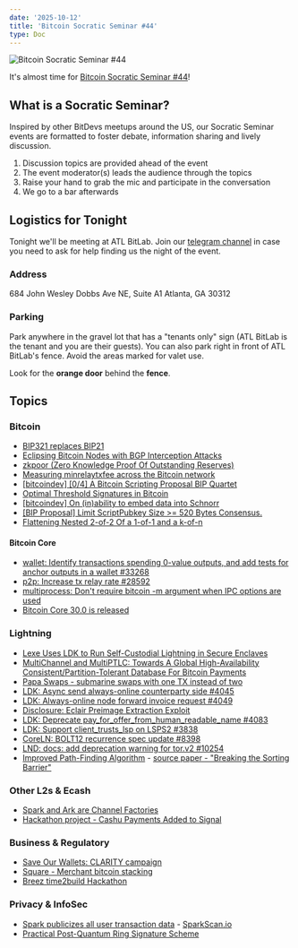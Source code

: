 ```yaml
---
date: '2025-10-12'
title: 'Bitcoin Socratic Seminar #44'
type: Doc
---
```


![Bitcoin Socratic Seminar #44](/bitcoin-socratic-seminar-44.jpg)

It's almost time for <a href="https://www.meetup.com/atlantabitdevs/">Bitcoin Socratic Seminar #44</a>!

## What is a Socratic Seminar?

Inspired by other BitDevs meetups around the US, our Socratic Seminar events are formatted to foster debate, information sharing and lively discussion.

1. Discussion topics are provided ahead of the event
2. The event moderator(s) leads the audience through the topics
3. Raise your hand to grab the mic and participate in the conversation
4. We go to a bar afterwards

## Logistics for Tonight

Tonight we'll be meeting at ATL BitLab. Join our <a href="https://atlantabitdevs.org/telegram/" target="_blank">telegram channel</a> in case you need to ask for help finding us the night of the event.

### Address

684 John Wesley Dobbs Ave NE,
Suite A1
Atlanta, GA 30312

### Parking

Park anywhere in the gravel lot that has a "tenants only" sign (ATL BitLab is the tenant and you are their guests). You can also park right in front of ATL BitLab's fence. Avoid the areas marked for valet use.

Look for the **orange door** behind the **fence**.

## Topics

### Bitcoin

- [BIP321 replaces BIP21](https://x.com/TheBlueMatt/status/1970612483867255173)
- [Eclipsing Bitcoin Nodes with BGP Interception Attacks](https://delvingbitcoin.org/t/eclipsing-bitcoin-nodes-with-bgp-interception-attacks/1965)
- [zkpoor (Zero Knowledge Proof Of Outstanding Reserves)](https://github.com/AbdelStark/zkpoor)
- [Measuring minrelaytxfee across the Bitcoin network](https://delvingbitcoin.org/t/measuring-minrelaytxfee-across-the-bitcoin-network/1989)
- [[bitcoindev] [0/4] A Bitcoin Scripting Proposal BIP Quartet](https://gnusha.org/pi/bitcoindev/877bxknwk6.fsf@rustcorp.com.au/)
- [Optimal Threshold Signatures in Bitcoin](https://delvingbitcoin.org/t/optimal-threshold-signatures-in-bitcoin/2023)
- [[bitcoindev] On (in)ability to embed data into Schnorr](https://gnusha.org/pi/bitcoindev/0f6c92cc-e922-4d9f-9fdf-69384dcc4086n@googlegroups.com/)
- [[BIP Proposal] Limit ScriptPubkey Size >= 520 Bytes Consensus.](https://groups.google.com/g/bitcoindev/c/YO8ZwnG_ISs)
- [Flattening Nested 2-of-2 Of a 1-of-1 and a k-of-n](https://delvingbitcoin.org/t/flattening-nested-2-of-2-of-a-1-of-1-and-a-k-of-n/2018#:~:text=Statechain%20BS%20can%20have%20its%20security%20%E2%80%9Cimproved%E2%80%9D%20by%20having%20the%20statechain%20operator%20be%20a%20k%2Dof%2Dn%20with%20the%20current%20user%20being%20a%20priveleged%20single%20signer.)

#### Bitcoin Core

- [wallet: Identify transactions spending 0-value outputs, and add tests for anchor outputs in a wallet #33268](https://github.com/bitcoin/bitcoin/pull/33268)
- [p2p: Increase tx relay rate #28592](https://github.com/bitcoin/bitcoin/pull/28592)
- [multiprocess: Don't require bitcoin -m argument when IPC options are used](https://github.com/bitcoin/bitcoin/pull/33229)
- [Bitcoin Core 30.0 is released](https://bitcoincore.org/en/releases/30.0/)

### Lightning

- [Lexe Uses LDK to Run Self-Custodial Lightning in Secure Enclaves](https://spiralbtc.substack.com/p/lexe-uses-ldk-to-run-self-custodial)
- [MultiChannel and MultiPTLC: Towards A Global High-Availability Consistent/Partition-Tolerant Database For Bitcoin Payments](https://delvingbitcoin.org/t/multichannel-and-multiptlc-towards-a-global-high-availability-consistent-partition-tolerant-database-for-bitcoin-payments/1983)
- [Papa Swaps - submarine swaps with one TX instead of two](https://github.com/supertestnet/papa-swap)
- [LDK: Async send always-online counterparty side #4045](https://github.com/lightningdevkit/rust-lightning/pull/4045)
- [LDK: Always-online node forward invoice request #4049](https://github.com/lightningdevkit/rust-lightning/issues/4049)
- [Disclosure: Eclair Preimage Extraction Exploit](https://delvingbitcoin.org/t/disclosure-eclair-preimage-extraction-exploit/2010)
- [LDK: Deprecate pay_for_offer_from_human_readable_name #4083](https://github.com/lightningdevkit/rust-lightning/pull/4083)
- [LDK: Support client_trusts_lsp on LSPS2 #3838](https://github.com/lightningdevkit/rust-lightning/pull/3838)
- [CoreLN: BOLT12 recurrence spec update #8398](https://github.com/ElementsProject/lightning/pull/8398)
- [LND: docs: add deprecation warning for tor.v2 #10254](https://github.com/lightningnetwork/lnd/pull/10254)
- [Improved Path-Finding Algorithm](https://arxiv.org/abs/2509.13448v1) - [source paper - "Breaking the Sorting Barrier"](https://arxiv.org/abs/2504.17033)

### Other L2s & Ecash

- [Spark and Ark are Channel Factories](https://bitcoinmagazine.com/print/ark-and-spark-the-channel-factories-print)
- [Hackathon project - Cashu Payments Added to Signal](https://www.youtube.com/live/Gl7g7Q1HGW8?si=3-0tG1KJYubqOOuy&t=7239)

### Business & Regulatory

- [Save Our Wallets: CLARITY campaign](https://x.com/btcpolicyorg/status/1971331972372066649)
- [Square - Merchant bitcoin stacking](https://x.com/milessuter/status/1975969260024496525)
- [Breez time2build Hackathon](https://www.time2build.dev/)

### Privacy & InfoSec

- [Spark publicizes all user transaction data](https://x.com/theinstagibbs/status/1975944960160465405) - [SparkScan.io](https://www.sparkscan.io/)
- [Practical Post-Quantum Ring Signature Scheme](https://eprint.iacr.org/2025/1680)
